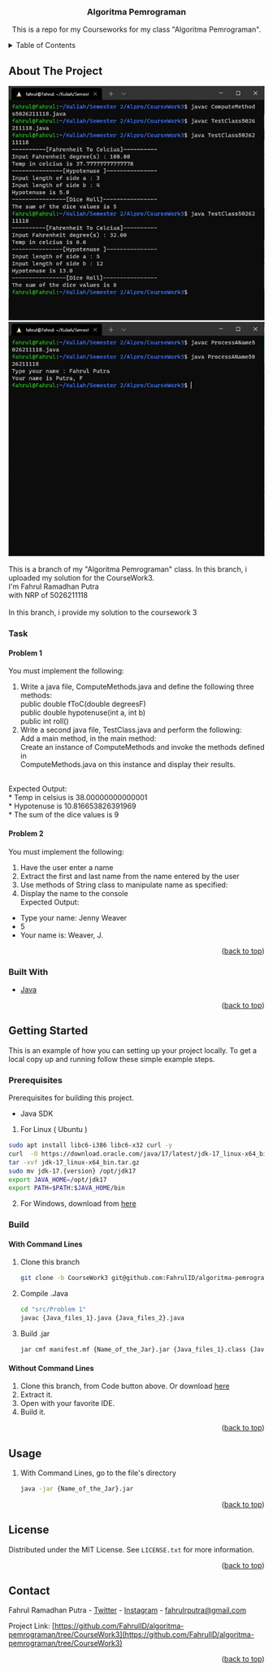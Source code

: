 <div id="top"></div>
<br />

<h3 align="center">Algoritma Pemrograman</h3>

  <p align="center">
    This is a repo for my Courseworks for my class "Algoritma Pemrograman".
  </p>
</div>

<!-- TABLE OF CONTENTS -->
<details>
  <summary>Table of Contents</summary>
  <ol>
    <li>
      <a href="#about-the-project">About The Project</a>
      <ul>
        <li><a href="#built-with">Built With</a></li>
      </ul>
    </li>
    </li>
    <li>
      <a href="#getting-started">Getting Started</a>
      <ul>
        <li><a href="#prerequisites">Prerequisites</a></li>
        <li><a href="#build">Build</a></li>
      </ul>
    </li>
    <li><a href="#usage">Usage</a></li>
    <li><a href="#license">License</a></li>
    <li><a href="#contact">Contact</a></li>
  </ol>
</details>



<!-- ABOUT THE PROJECT -->
## About The Project

[![Problem 1][Problem1]](https://github.com/FahrulID/algoritma-pemrograman/tree/CourseWork3)
[![Problem 2][Problem2]](https://github.com/FahrulID/algoritma-pemrograman/tree/CourseWork3)

This is a branch of my "Algoritma Pemrograman" class. In this branch, i uploaded my solution for the CourseWork3. <br />
I'm Fahrul Ramadhan Putra <br />
with NRP of 5026211118 <br />
<br />
In this branch, i provide my solution to the coursework 3 <br />

### Task

#### Problem 1
You must implement the following: <br />
1. Write a java file, ComputeMethods.java and define the following three methods: <br />
public double fToC(double degreesF) <br />
public double hypotenuse(int a, int b) <br />
public int roll() <br />
2. Write a second java file, TestClass.java and perform the following: <br />
Add a main method, in the main method: <br />
Create an instance of ComputeMethods and invoke the methods defined in <br />
ComputeMethods.java on this instance and display their results. <br />
<br />
Expected Output: <br />
* Temp in celsius is 38.00000000000001 <br />
* Hypotenuse is 10.816653826391969 <br />
* The sum of the dice values is 9 <br />

#### Problem 2
You must implement the following: <br />
1. Have the user enter a name <br />
2. Extract the first and last name from the name entered by the user <br />
3. Use methods of String class to manipulate name as specified: <br />
4. Display the name to the console <br />
Expected Output: <br />
* Type your name: Jenny Weaver
* 5
* Your name is: Weaver, J.

<p align="right">(<a href="#top">back to top</a>)</p>



### Built With

* [Java](https://www.oracle.com/java/technologies/downloads/)

<p align="right">(<a href="#top">back to top</a>)</p>



<!-- GETTING STARTED -->
## Getting Started

This is an example of how you can setting up your project locally.
To get a local copy up and running follow these simple example steps.

### Prerequisites

Prerequisites for building this project.

* Java SDK
1. For Linux ( Ubuntu )
  ```sh
  sudo apt install libc6-i386 libc6-x32 curl -y
  curl  -O https://download.oracle.com/java/17/latest/jdk-17_linux-x64_bin.tar.gz
  tar -xvf jdk-17_linux-x64_bin.tar.gz
  sudo mv jdk-17.{version} /opt/jdk17
  export JAVA_HOME=/opt/jdk17
  export PATH=$PATH:$JAVA_HOME/bin
  ```
2. For Windows, download from [here](https://www.oracle.com/java/technologies/downloads/#jdk17-windows)


### Build

#### With Command Lines
1. Clone this branch
   ```sh
   git clone -b CourseWork3 git@github.com:FahrulID/algoritma-pemrograman.git
   ```
2. Compile .Java
   ```sh
   cd "src/Problem 1"
   javac {Java_files_1}.java {Java_files_2}.java
   ```
3. Build .jar
   ```sh
   jar cmf manifest.mf {Name_of_the_Jar}.jar {Java_files_1}.class {Java_files_2}.class
   ```

#### Without Command Lines
1. Clone this branch, from Code button above. Or download [here](https://github.com/FahrulID/algoritma-pemrograman/archive/refs/heads/CourseWork3.zip)
2. Extract it.
3. Open with your favorite IDE.
4. Build it.

<p align="right">(<a href="#top">back to top</a>)</p>



<!-- USAGE EXAMPLES -->
## Usage

1. With Command Lines, go to the file's directory
   ```sh
   java -jar {Name_of_the_Jar}.jar
   ```

<p align="right">(<a href="#top">back to top</a>)</p>

<!-- LICENSE -->
## License

Distributed under the MIT License. See `LICENSE.txt` for more information.

<p align="right">(<a href="#top">back to top</a>)</p>



<!-- CONTACT -->
## Contact

Fahrul Ramadhan Putra - [Twitter](https://twitter.com/fahrulrputra) - [Instagram](https://www.instagram.com/fahrulrputra/) - fahrulrputra@gmail.com

Project Link: [https://github.com/FahrulID/algoritma-pemrograman/tree/CourseWork3](https://github.com/FahrulID/algoritma-pemrograman/tree/CourseWork3)

<p align="right">(<a href="#top">back to top</a>)</p>

<!-- MARKDOWN LINKS & IMAGES -->
<!-- https://www.markdownguide.org/basic-syntax/#reference-style-links -->
[Problem1]: others/Problem1.jpeg
[Problem2]: others/Problem2.jpeg